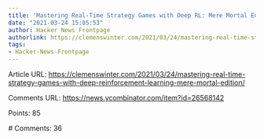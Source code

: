 ```yaml
---
title: 'Mastering Real-Time Strategy Games with Deep RL: Mere Mortal Edition'
date: "2021-03-24 15:05:53"
author: Hacker News Frontpage
authorlink: https://clemenswinter.com/2021/03/24/mastering-real-time-strategy-games-with-deep-reinforcement-learning-mere-mortal-edition/
tags:
- Hacker-News-Frontpage
---
```


<p>Article URL: <a href="https://clemenswinter.com/2021/03/24/mastering-real-time-strategy-games-with-deep-reinforcement-learning-mere-mortal-edition/">https://clemenswinter.com/2021/03/24/mastering-real-time-strategy-games-with-deep-reinforcement-learning-mere-mortal-edition/</a></p>
<p>Comments URL: <a href="https://news.ycombinator.com/item?id=26568142">https://news.ycombinator.com/item?id=26568142</a></p>
<p>Points: 85</p>
<p># Comments: 36</p>
